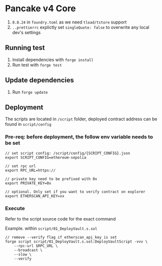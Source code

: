 # Pancake v4 Core

1. `0.8.24` in `foundry.toml` as we need `tload/tstore` support
2. `..prettierrc` explictly set `singleQuote: false` to overwrite any local dev's settings

## Running test

1. Install dependencies with `forge install`
2. Run test with `forge test`

## Update dependencies

1. Run `forge update`

## Deployment

The scripts are located in `/script` folder, deployed contract address can be found in `script/config`

### Pre-req: before deployment, the follow env variable needs to be set
```
// set script config: /script/config/{SCRIPT_CONFIG}.json
export SCRIPT_CONFIG=ethereum-sepolia

// set rpc url 
export RPC_URL=https://

// private key need to be prefixed with 0x
export PRIVATE_KEY=0x

// optional. Only set if you want to verify contract on explorer
export ETHERSCAN_API_KEY=xx
```

### Execute

Refer to the script source code for the exact command 

Example. within `script/01_DeployVault.s.sol`
```
// remove --verify flag if etherscan_api_key is set
forge script script/01_DeployVault.s.sol:DeployVaultScript -vvv \
    --rpc-url $RPC_URL \
    --broadcast \
    --slow \
    --verify
```
